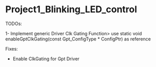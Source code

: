 # Project1_Blinking_LED_control

TODOs:

1- Implement generic Driver Clk Gating Function>
use static void enableGptClkGating(const Gpt_ConfigType * ConfigPtr) as reference

Fixes:
- Enable ClkGating for Gpt Driver